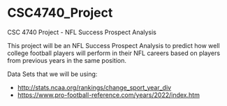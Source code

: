 # CSC4740_Project
CSC 4740 Project - NFL Success Prospect Analysis

This project will be an NFL Success Prospect Analysis to predict how well college football players will perform in their NFL careers based on players from previous years in the same position. 


Data Sets that we will be using:
- http://stats.ncaa.org/rankings/change_sport_year_div
- https://www.pro-football-reference.com/years/2022/index.htm
